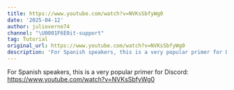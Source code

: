 ```yaml
---
title: https://www.youtube.com/watch?v=NVKsSbfyWg0
date: '2025-04-12'
author: julioverne74
channel: "\U0001F6E0it-support"
tag: Tutorial
original_url: https://www.youtube.com/watch?v=NVKsSbfyWg0
description: 'For Spanish speakers, this is a very popular primer for Discord: https://www.youtube.com/watch?v=NVKsSbfyWg0'
---
```


For Spanish speakers, this is a very popular primer for Discord: https://www.youtube.com/watch?v=NVKsSbfyWg0